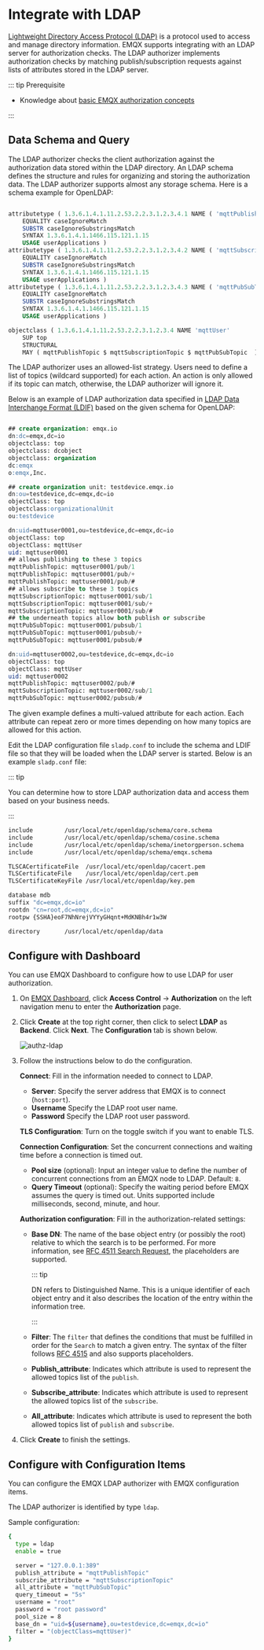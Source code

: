 # Integrate with LDAP

[Lightweight Directory Access Protocol (LDAP)](https://ldap.com/) is a protocol used to access and manage directory information. EMQX supports integrating with an LDAP server for authorization checks. The LDAP authorizer implements authorization checks by matching publish/subscription requests against lists of attributes stored in the LDAP server.

::: tip Prerequisite

- Knowledge about [basic EMQX authorization concepts](./authz.md)

:::

## Data Schema and Query

The LDAP authorizer checks the client authorization against the authorization data stored within the LDAP directory. An LDAP schema defines the structure and rules for organizing and storing the authorization data. The LDAP authorizer supports almost any storage schema. Here is a schema example for OpenLDAP:

```sql

attributetype ( 1.3.6.1.4.1.11.2.53.2.2.3.1.2.3.4.1 NAME ( 'mqttPublishTopic' 'mpt' )
	EQUALITY caseIgnoreMatch
	SUBSTR caseIgnoreSubstringsMatch
	SYNTAX 1.3.6.1.4.1.1466.115.121.1.15
	USAGE userApplications )
attributetype ( 1.3.6.1.4.1.11.2.53.2.2.3.1.2.3.4.2 NAME ( 'mqttSubscriptionTopic' 'mst' )
	EQUALITY caseIgnoreMatch
	SUBSTR caseIgnoreSubstringsMatch
	SYNTAX 1.3.6.1.4.1.1466.115.121.1.15
	USAGE userApplications )
attributetype ( 1.3.6.1.4.1.11.2.53.2.2.3.1.2.3.4.3 NAME ( 'mqttPubSubTopic' 'mpst' )
	EQUALITY caseIgnoreMatch
	SUBSTR caseIgnoreSubstringsMatch
	SYNTAX 1.3.6.1.4.1.1466.115.121.1.15
	USAGE userApplications )

objectclass ( 1.3.6.1.4.1.11.2.53.2.2.3.1.2.3.4 NAME 'mqttUser'
    SUP top
	STRUCTURAL
	MAY ( mqttPublishTopic $ mqttSubscriptionTopic $ mqttPubSubTopic  ) )

```
The LDAP authorizer uses an allowed-list strategy. Users need to define a list of topics (wildcard supported) for each action. An action is only allowed if its topic can match, otherwise, the LDAP authorizer will ignore it.

Below is an example of LDAP authorization data specified in [LDAP Data Interchange Format (LDIF)](https://ldap.com/ldif-the-ldap-data-interchange-format/) based on the given schema for OpenLDAP:

```sql

## create organization: emqx.io
dn:dc=emqx,dc=io
objectclass: top
objectclass: dcobject
objectclass: organization
dc:emqx
o:emqx,Inc.

## create organization unit: testdevice.emqx.io
dn:ou=testdevice,dc=emqx,dc=io
objectClass: top
objectclass:organizationalUnit
ou:testdevice

dn:uid=mqttuser0001,ou=testdevice,dc=emqx,dc=io
objectClass: top
objectClass: mqttUser
uid: mqttuser0001
## allows publishing to these 3 topics
mqttPublishTopic: mqttuser0001/pub/1
mqttPublishTopic: mqttuser0001/pub/+
mqttPublishTopic: mqttuser0001/pub/#
## allows subscribe to these 3 topics
mqttSubscriptionTopic: mqttuser0001/sub/1
mqttSubscriptionTopic: mqttuser0001/sub/+
mqttSubscriptionTopic: mqttuser0001/sub/#
## the underneath topics allow both publish or subscribe
mqttPubSubTopic: mqttuser0001/pubsub/1
mqttPubSubTopic: mqttuser0001/pubsub/+
mqttPubSubTopic: mqttuser0001/pubsub/#

dn:uid=mqttuser0002,ou=testdevice,dc=emqx,dc=io
objectClass: top
objectClass: mqttUser
uid: mqttuser0002
mqttPublishTopic: mqttuser0002/pub/#
mqttSubscriptionTopic: mqttuser0002/sub/1
mqttPubSubTopic: mqttuser0002/pubsub/#

```

The given example defines a multi-valued attribute for each action. Each attribute can repeat zero or more times depending on how many topics are allowed for this action.

Edit the LDAP configuration file `sladp.conf` to include the schema and LDIF file so that they will be loaded when the LDAP server is started. Below is an example `sladp.conf` file:

::: tip

You can determine how to store LDAP authorization data and access them based on your business needs.

:::

```sh
include         /usr/local/etc/openldap/schema/core.schema
include         /usr/local/etc/openldap/schema/cosine.schema
include         /usr/local/etc/openldap/schema/inetorgperson.schema
include         /usr/local/etc/openldap/schema/emqx.schema

TLSCACertificateFile  /usr/local/etc/openldap/cacert.pem
TLSCertificateFile    /usr/local/etc/openldap/cert.pem
TLSCertificateKeyFile /usr/local/etc/openldap/key.pem

database mdb
suffix "dc=emqx,dc=io"
rootdn "cn=root,dc=emqx,dc=io"
rootpw {SSHA}eoF7NhNrejVYYyGHqnt+MdKNBh4r1w3W

directory       /usr/local/etc/openldap/data
```

## Configure with Dashboard

You can use EMQX Dashboard to configure how to use LDAP for user authorization.

1. On [EMQX Dashboard](http://127.0.0.1:18083/#/authentication), click **Access Control** -> **Authorization** on the left navigation menu to enter the **Authorization** page.

2. Click **Create** at the top right corner, then click to select **LDAP** as **Backend**. Click **Next**. The **Configuration** tab is shown below.

   <img src="./assets/authz-ldap.png" alt="authz-ldap"  />

3. Follow the instructions below to do the configuration.

   **Connect**: Fill in the information needed to connect to LDAP.

   - **Server**: Specify the server address that EMQX is to connect (`host:port`).
   - **Username** Specify the LDAP root user name.
   - **Password** Specify the LDAP root user password.

   **TLS Configuration**: Turn on the toggle switch if you want to enable TLS.

   **Connection Configuration**: Set the concurrent connections and waiting time before a connection is timed out.

   - **Pool size** (optional): Input an integer value to define the number of concurrent connections from an EMQX node to LDAP. Default: `8`.
   - **Query Timeout** (optional): Specify the waiting period before EMQX assumes the query is timed out. Units supported include milliseconds, second, minute, and hour.

   **Authorization configuration**: Fill in the authorization-related settings:

   - **Base DN**: The name of the base object entry (or possibly the root) relative to which the search is to be performed. For more information, see [RFC 4511 Search Request](https://datatracker.ietf.org/doc/html/rfc4511#section-4.5.1), the placeholders are supported.

     ::: tip

     DN refers to Distinguished Name. This is a unique identifier of each object entry and it also describes the location of the entry within the information tree.

     :::

   - **Filter**: The `filter` that defines the conditions that must be fulfilled in order for the `Search` to match a given entry.
     The syntax of the filter follows [RFC 4515](#https://www.rfc-editor.org/rfc/rfc4515) and also supports placeholders.

   - **Publish_attribute**: Indicates which attribute is used to represent the allowed topics list of the `publish`.

   - **Subscribe_attribute**: Indicates which attribute is used to represent the allowed topics list of the `subscribe`.

   - **All_attribute**: Indicates which attribute is used to represent the both allowed topics list of `publish` and `subscribe`.

4. Click **Create** to finish the settings.

## Configure with Configuration Items

You can configure the EMQX LDAP authorizer with EMQX configuration items.

The LDAP authorizer is identified by type `ldap`.

Sample configuration:

```bash
{
  type = ldap
  enable = true

  server = "127.0.0.1:389"
  publish_attribute = "mqttPublishTopic"
  subscribe_attribute = "mqttSubscriptionTopic"
  all_attribute = "mqttPubSubTopic"
  query_timeout = "5s"
  username = "root"
  password = "root password"
  pool_size = 8
  base_dn = "uid=${username},ou=testdevice,dc=emqx,dc=io"
  filter = "(objectClass=mqttUser)"
}
```
